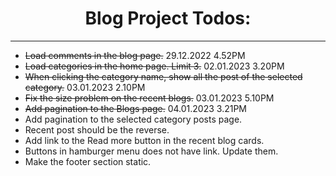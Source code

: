 <div align="center">

 # Blog Project Todos:

</div>

---
- ~~Load comments in the blog page.~~ 29.12.2022 4.52PM
- ~~Load categories in the home page. Limit 3.~~ 02.01.2023 3.20PM
- ~~When clicking the category name, show all the post of the selected category.~~ 03.01.2023 2.10PM
- ~~Fix the size problem on the recent blogs.~~ 03.01.2023 5.10PM
- ~~Add pagination to the Blogs page.~~ 04.01.2023 3.21PM
- Add pagination to the selected category posts page.
- Recent post should be the reverse.
- Add link to the Read more button in the recent blog cards.
- Buttons in hamburger menu does not have link. Update them.
- Make the footer section static.